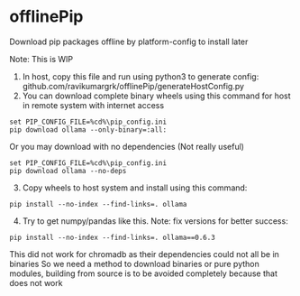 # offlinePip
Download pip packages offline by platform-config to install later

Note: This is WIP

1. In host, copy this file and run using python3 to generate config: github.com/ravikumargrk/offlinePip/generateHostConfig.py
2. You can download complete binary wheels using this command for host in remote system with internet access
```shell
set PIP_CONFIG_FILE=%cd%\pip_config.ini
pip download ollama --only-binary=:all:
```
Or you may download with no dependencies (Not really useful)
```shell
set PIP_CONFIG_FILE=%cd%\pip_config.ini
pip download ollama --no-deps
```
3. Copy wheels to host system and install using this command:
```shell
pip install --no-index --find-links=. ollama
```
4. Try to get numpy/pandas like this. Note: fix versions for better success:
```shell
pip install --no-index --find-links=. ollama==0.6.3
```
This did not work for chromadb as their dependencies could not all be in binaries
So we need a method to download binaries or pure python modules, building from source is to be avoided completely because that does not work

